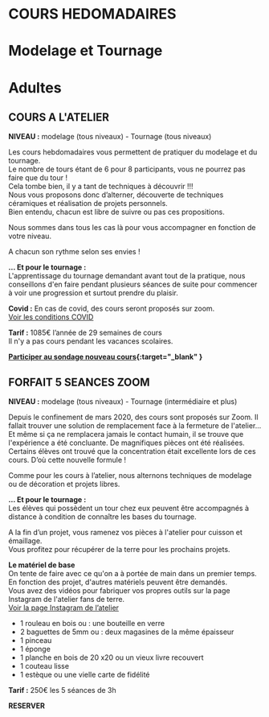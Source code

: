 # COURS HEDOMADAIRES  

# Modelage et Tournage  
# Adultes  
  
  
## COURS A L'ATELIER  
**NIVEAU :** modelage (tous niveaux) - Tournage (tous niveaux)  

Les cours hebdomadaires vous permettent de pratiquer du modelage et du tournage.  
Le nombre de tours étant de 6 pour 8 participants, vous ne pourrez pas faire que du tour !  
Cela tombe bien, il y a tant de techniques à découvrir !!!  
Nous vous proposons donc d’alterner, découverte de techniques céramiques et réalisation de projets personnels.  
Bien entendu, chacun est libre de suivre ou pas ces propositions.  

Nous sommes dans tous les cas là pour vous accompagner en fonction de votre niveau.

A chacun son rythme selon ses envies !  


**… Et pour le tournage :**  
L'apprentissage du tournage demandant avant tout de la pratique, nous conseillons d'en faire pendant plusieurs séances de suite pour commencer à voir une progression et surtout prendre du plaisir.  


**Covid :** 
En cas de covid, des cours seront proposés sur zoom.  
[Voir les conditions COVID](covid)

**Tarif :** 1085€ l’année de 29 semaines de cours  
Il n'y a pas cours pendant les vacances scolaires.  


**[Participer au sondage nouveau cours](https://docs.google.com/forms/d/e/1FAIpQLSfiOYuRfo39ey0bUvQk9uAFC9Z9DWT6ejF2WJXZdvXktcWh9g/viewform?vc=0&c=0&w=1&flr=0){:target="_blank" }**




## FORFAIT 5 SEANCES ZOOM  
**NIVEAU :** modelage (tous niveaux) - Tournage (intermédiaire et plus)

Depuis le confinement de mars 2020, des cours sont proposés sur Zoom.
Il fallait trouver une solution de remplacement face à la fermeture de l'atelier...
Et même si ça ne remplacera jamais le contact humain, il se trouve que l'expérience a été concluante. De magnifiques pièces ont été réalisées. Certains élèves ont trouvé que la concentration était excellente lors de ces cours. D’où cette nouvelle formule !  

Comme pour les cours à l’atelier, nous alternons techniques de modelage ou de décoration et projets libres.

**… Et pour le tournage :**  
Les élèves qui possèdent un tour chez eux peuvent être accompagnés à distance à condition de connaître les bases du tournage.

A la fin d’un projet, vous ramenez vos pièces à l'atelier pour cuisson et émaillage.  
Vous profitez pour récupérer de la terre pour les prochains projets.  


**Le matériel de base**  
On tente de faire avec ce qu'on a à portée de main dans un premier temps.  
En fonction des projet, d'autres matériels peuvent être demandés.  
Vous avez des vidéos pour fabriquer vos propres outils sur la page Instagram de l'atelier fans de terre.  
[Voir la page Instagram de l’atelier](https://www.instagram.com/fansdeterre/)

-	1 rouleau en bois ou : une bouteille en verre
-	2 baguettes de 5mm ou : deux magasines de la même épaisseur
-	1 pinceau
-	1 éponge
-	1 planche en bois de 20 x20 ou un vieux livre recouvert
-	1 couteau lisse
-	1 estèque ou une vielle carte de fidélité
 
**Tarif :** 250€ les 5 séances de 3h  

**RESERVER**

